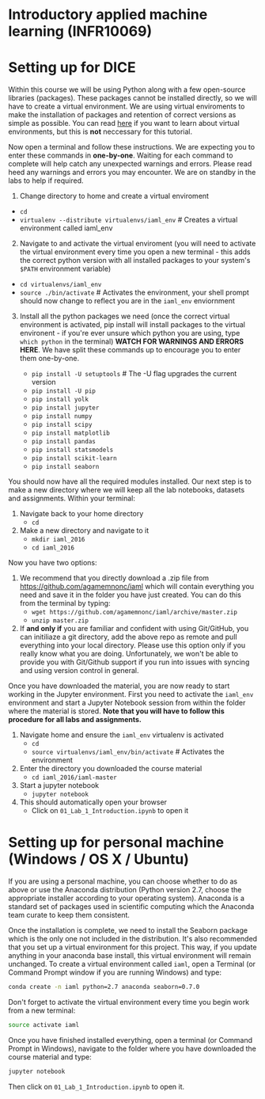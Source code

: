 # Introductory applied machine learning (INFR10069)

# Setting up for DICE

Within this course we will be using Python along with a few open-source libraries (packages). These packages cannot be installed directly, so we will have to create a virtual environment. We are using virtual enviroments to make the installation of packages and retention of correct versions as simple as possible. You can read [here](https://virtualenv.pypa.io/en/stable/) if you want to learn about virtual environments, but this is **not** neccessary for this tutorial.

Now open a terminal and follow these instructions. We are expecting you to enter these commands in **one-by-one**. Waiting for each command to complete will help catch any unexpected warnings and errors. Please read heed any warnings and errors you may encounter. We are on standby in the labs to help if required.

1. Change directory to home and create a virtual enviroment
  * `cd`
  * `virtualenv --distribute virtualenvs/iaml_env`  # Creates a virtual environment called iaml_env

2. Navigate to and activate the virtual enviroment (you will need to activate the virtual environment every time you open a new terminal - this adds the correct python version with all installed packages to your system's `$PATH` environment variable)
  * `cd virtualenvs/iaml_env`
  * `source ./bin/activate`  # Activates the environment, your shell prompt should now change to reflect you are in the `iaml_env` enviornment

3. Install all the python packages we need (once the correct virtual environment is activated, pip install will install packages to the virtual environent - if you're ever unsure which python you are using, type `which python` in the terminal) **WATCH FOR WARNINGS AND ERRORS HERE**. We have split these commands up to encourage you to enter them one-by-one.
   
    * `pip install -U setuptools`  # The -U flag upgrades the current version
    * `pip install -U pip`
    * `pip install yolk`
    * `pip install jupyter`
    * `pip install numpy`
    * `pip install scipy`
    * `pip install matplotlib`
    * `pip install pandas`
    * `pip install statsmodels`
    * `pip install scikit-learn`
    * `pip install seaborn`

You should now have all the required modules installed. Our next step is to make a new directory where we will keep all the lab notebooks, datasets and assignments. Within your terminal:

1. Navigate back to your home directory
    * `cd`
2. Make a new directory and navigate to it
    * `mkdir iaml_2016`
    * `cd iaml_2016`

Now you have two options:

1. We recommend that you directly download a .zip file from https://github.com/agamemnonc/iaml which will contain everything you need and save it in the folder you have just created. You can do this from the terminal by typing:
    * `wget https://github.com/agamemnonc/iaml/archive/master.zip`
    * `unzip master.zip`
2. If **and only if** you are familiar and confident with using Git/GitHub, you can initiliaze a git directory, add the above repo as remote and pull everything into your local directory. Please use this option only if you really know what you are doing. Unfortunately, we won't be able to provide you with Git/Github support if you run into issues with syncing and using version control in general. 

Once you have downloaded the material, you are now ready to start working in the Jupyter environment. First you need to activate the `iaml_env` environment and start a Jupyter Notebook session from within the folder where the material is stored. **Note that you will have to follow this procedure for all labs and assignments.**

1. Navigate home and ensure the `iaml_env` virtualenv is activated
    * `cd`
    * `source virtualenvs/iaml_env/bin/activate` # Activates the environment
2. Enter the directory you downloaded the course material
    * `cd iaml_2016/iaml-master`
3. Start a jupyter notebook
    * `jupyter notebook`
4. This should automatically open your browser
    * Click on `01_Lab_1_Introduction.ipynb` to open it

# Setting up for personal machine (Windows / OS X / Ubuntu)

If you are using a personal machine, you can choose whether to do as above or use the Anaconda distribution (Python version 2.7, choose the appropriate installer according to your operating system). Anaconda is a standard set of packages used in scientific computing which the Anaconda team curate to keep them consistent.

Once the installation is complete, we need to install the Seaborn package which is the only one not included in the distribution. It's also recommended that you set up a virtual environment for this project. This way, if you update anything in your anaconda base install, this virtual environment will remain unchanged. To create a virtual environment called `iaml`, open a Terminal (or Command Prompt window if you are running Windows) and type:

```bash
conda create -n iaml python=2.7 anaconda seaborn=0.7.0
```

Don't forget to activate the virtual environment every time you begin work from a new terminal:

```bash
source activate iaml
```

Once you have finished installed everything, open a terminal (or Command Prompt in Windows), navigate to the folder where you have downloaded the course material and type:

```bash
jupyter notebook
```

Then click on `01_Lab_1_Introduction.ipynb` to open it.
